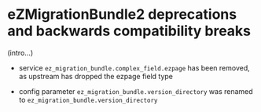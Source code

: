 eZMigrationBundle2 deprecations and backwards compatibility breaks
==================================================================

(intro...)

* service `ez_migration_bundle.complex_field.ezpage` has been removed, as upstream has dropped the ezpage field type

* config parameter `ez_migration_bundle.version_directory` was renamed to `ez_migration_bundle.version_directory`
